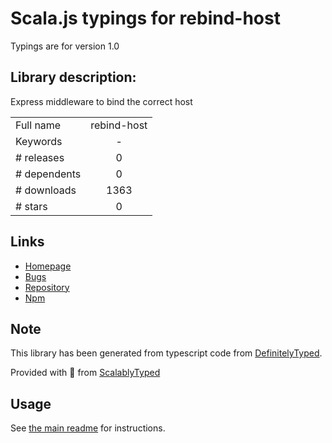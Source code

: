 
# Scala.js typings for rebind-host

Typings are for version 1.0

## Library description:
Express middleware to bind the correct host

|                    |                 |
| ------------------ | :-------------: |
| Full name          | rebind-host |
| Keywords           | - |
| # releases         | 0 |
| # dependents       | 0 |
| # downloads        | 1363 |
| # stars            | 0 |

## Links
- [Homepage](https://github.com/truffls/node-rebind-host#readme)
- [Bugs](https://github.com/truffls/node-rebind-host/issues)
- [Repository](https://github.com/truffls/node-rebind-host)
- [Npm](https://www.npmjs.com/package/rebind-host)
    


## Note
This library has been generated from typescript code from [DefinitelyTyped](https://definitelytyped.org).

Provided with :purple_heart: from [ScalablyTyped](https://github.com/oyvindberg/ScalablyTyped)

## Usage
See [the main readme](../../readme.md) for instructions.


